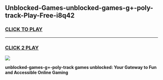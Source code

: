 
## Unblocked-Games-unblocked-games-g+-poly-track-Play-Free-i8q42
<h3>
<a href="https://premium76.site?title=unblocked-games-g+-poly-track&ref=23A">CLICK TO PLAY</a></h3>
<hr>

<h3>
<a href="https://premium76.site?title=unblocked-games-g+-poly-track&ref=23A">CLICK 2 PLAY</a>
  
</h3>

<a href="https://premium76.site?title=unblocked-games-g+-poly-track&ref=23A"><img src="https://clearcache.store/games.png"></a>


**unblocked-games-g+-poly-track games unblocked: Your Gateway to Fun and Accessible Online Gaming**
